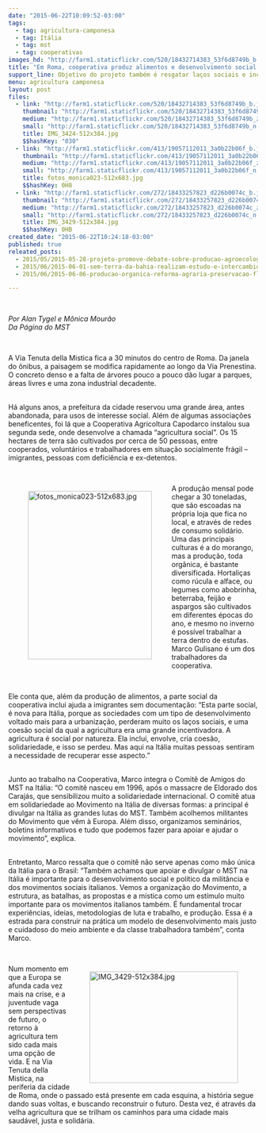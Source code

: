 ```yaml
---
date: "2015-06-22T10:09:52-03:00"
tags:
  - tag: agricultura-camponesa
  - tag: Itália
  - tag: mst
  - tag: cooperativas
images_hd: "http://farm1.staticflickr.com/520/18432714383_53f6d8749b_b.jpg"
title: "Em Roma, cooperativa produz alimentos e desenvolvimento social dentro da cidade"
support_line: Objetivo do projeto também é resgatar laços sociais e incluir socialmente imigrantes e outros grupos frágeis.
menu: agricultura camponesa
layout: post
files:
  - link: "http://farm1.staticflickr.com/520/18432714383_53f6d8749b_b.jpg"
    thumbnail: "http://farm1.staticflickr.com/520/18432714383_53f6d8749b_t.jpg"
    medium: "http://farm1.staticflickr.com/520/18432714383_53f6d8749b_z.jpg"
    small: "http://farm1.staticflickr.com/520/18432714383_53f6d8749b_n.jpg"
    title: IMG_3424-512x384.jpg
    $$hashKey: "030"
  - link: "http://farm1.staticflickr.com/413/19057112011_3a0b22b06f_b.jpg"
    thumbnail: "http://farm1.staticflickr.com/413/19057112011_3a0b22b06f_t.jpg"
    medium: "http://farm1.staticflickr.com/413/19057112011_3a0b22b06f_z.jpg"
    small: "http://farm1.staticflickr.com/413/19057112011_3a0b22b06f_n.jpg"
    title: fotos_monica023-512x683.jpg
    $$hashKey: 0H8
  - link: "http://farm1.staticflickr.com/272/18433257823_d226b0074c_b.jpg"
    thumbnail: "http://farm1.staticflickr.com/272/18433257823_d226b0074c_t.jpg"
    medium: "http://farm1.staticflickr.com/272/18433257823_d226b0074c_z.jpg"
    small: "http://farm1.staticflickr.com/272/18433257823_d226b0074c_n.jpg"
    title: IMG_3429-512x384.jpg
    $$hashKey: 0HB
created_date: "2015-06-22T10:24:18-03:00"
published: true
releated_posts:
  - 2015/05/2015-05-28-projeto-promove-debate-sobre-producao-agroecologica-do-mst.md
  - 2015/06/2015-06-01-sem-terra-da-bahia-realizam-estudo-e-intercambio-de-experiencias-agroecologicas.md
  - 2015/06/2015-06-06-producao-organica-reforma-agraria-preservacao-florestal-a-historia-do-sitio-a-boa-terra.md

---
```

<p>&nbsp;</p>

<p><em>Por Alan Tygel e M&ocirc;nica Mour&atilde;o<br />
Da P&aacute;gina do MST</em></p>

<p>&nbsp;</p>

<p>A Via Tenuta della Mistica fica a 30 minutos do centro de Roma. Da janela do &ocirc;nibus, a paisagem se modifica rapidamente ao longo da Via Prenestina. O concreto denso e a falta de &aacute;rvores pouco a pouco d&atilde;o lugar a parques, &aacute;reas livres e uma zona industrial decadente.</p>

<p><br />
H&aacute; alguns anos, a prefeitura da cidade reservou uma grande &aacute;rea, antes abandonada, para usos de interesse social. Al&eacute;m de algumas associa&ccedil;&otilde;es beneficentes, foi l&aacute; que a Cooperativa Agricoltura Capodarco instalou sua segunda sede, onde desenvolve a chamada &ldquo;agricultura social&rdquo;. Os 15 hectares de terra s&atilde;o cultivados por cerca de 50 pessoas, entre cooperados, volunt&aacute;rios e trabalhadores em situa&ccedil;&atilde;o socialmente fr&aacute;gil &ndash; imigrantes, pessoas com defici&ecirc;ncia e ex-detentos.</p>

<p>&nbsp;</p>

<figure class="image" style="float:left"><img alt="fotos_monica023-512x683.jpg" height="339" src="http://farm1.staticflickr.com/413/19057112011_3a0b22b06f_b.jpg" width="250" />
<figcaption></figcaption>
</figure>

<p>A produ&ccedil;&atilde;o mensal pode chegar a 30 toneladas, que s&atilde;o escoadas na pr&oacute;pria loja que fica no local, e atrav&eacute;s de redes de consumo solid&aacute;rio. Uma das principais culturas &eacute; a do morango, mas a produ&ccedil;&atilde;o, toda org&acirc;nica, &eacute; bastante diversificada. Hortali&ccedil;as como r&uacute;cula e alface, ou legumes como abobrinha, beterraba, feij&atilde;o e aspargos s&atilde;o cultivados em diferentes &eacute;pocas do ano, e mesmo no inverno &eacute; poss&iacute;vel trabalhar a terra dentro de estufas.<br />
Marco Gulisano &eacute; um dos trabalhadores da cooperativa.&nbsp;</p>

<p>&nbsp;</p>

<p>Ele conta que, al&eacute;m da produ&ccedil;&atilde;o de alimentos, a parte social da cooperativa inclui ajuda a imigrantes sem documenta&ccedil;&atilde;o: &ldquo;Esta parte social, &eacute; nova para It&aacute;lia, porque as sociedades com um tipo de desenvolvimento voltado mais para a urbaniza&ccedil;&atilde;o, perderam muito os la&ccedil;os sociais, e uma coes&atilde;o social da qual a agricultura era uma grande incentivadora. A agricultura &eacute; social por natureza. Ela inclui, envolve, cria coes&atilde;o, solidariedade, e isso se perdeu. Mas aqui na It&aacute;lia muitas pessoas sentiram a necessidade de recuperar esse aspecto.&rdquo;</p>

<p><br />
Junto ao trabalho na Cooperativa, Marco integra o Comit&ecirc; de Amigos do MST na It&aacute;lia: &ldquo;O comit&ecirc; nasceu em 1996, ap&oacute;s o massacre de Eldorado dos Caraj&aacute;s, que sensibilizou muito a solidariedade internacional. O comit&ecirc; atua em solidariedade ao Movimento na It&aacute;lia de diversas formas: a principal &eacute; divulgar na It&aacute;lia as grandes lutas do MST. Tamb&eacute;m acolhemos militantes do Movimento que v&ecirc;m &agrave; Europa. Al&eacute;m disso, organizamos semin&aacute;rios, boletins informativos e tudo que podemos fazer para apoiar e ajudar o movimento&rdquo;, explica.</p>

<p><br />
Entretanto, Marco ressalta que o comit&ecirc; n&atilde;o serve apenas como m&atilde;o &uacute;nica da It&aacute;lia para o Brasil: &ldquo;Tamb&eacute;m achamos que apoiar e divulgar o MST na It&aacute;lia &eacute; importante para o desenvolvimento social e pol&iacute;tico da milit&acirc;ncia e dos movimentos sociais italianos. Vemos a organiza&ccedil;&atilde;o do Movimento, a estrutura, as batalhas, as propostas e a m&iacute;stica como um est&iacute;mulo muito importante para os movimentos italianos tamb&eacute;m. &Eacute; fundamental trocar experi&ecirc;ncias, ideias, metodologias de luta e trabalho, e produ&ccedil;&atilde;o. Essa &eacute; a estrada para construir na pr&aacute;tica um modelo de desenvolvimento mais justo e cuidadoso do meio ambiente e da classe trabalhadora tamb&eacute;m&rdquo;, conta Marco.</p>

<p>&nbsp;</p>

<figure class="image" style="float:right"><img alt="IMG_3429-512x384.jpg" height="225" src="http://farm1.staticflickr.com/272/18433257823_d226b0074c_b.jpg" width="300" />
<figcaption></figcaption>
</figure>

<p>Num momento em que a Europa se afunda cada vez mais na crise, e a juventude vaga sem perspectivas de futuro, o retorno &agrave; agricultura tem sido cada mais uma op&ccedil;&atilde;o de vida. E na Via Tenuta della Mistica, na periferia da cidade de Roma, onde o passado est&aacute; presente em cada esquina, a hist&oacute;ria segue dando suas voltas, e buscando reconstruir o futuro. Desta vez, &eacute; atrav&eacute;s da velha agricultura que se trilham os caminhos para uma cidade mais saud&aacute;vel, justa e solid&aacute;ria.</p>
